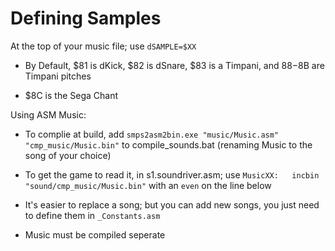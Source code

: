 # Defining Samples

At the top of your music file; use `dSAMPLE=$XX` 

* By Default, $81 is dKick, $82 is dSnare, $83 is a Timpani, and $88-$8B are Timpani pitches

* $8C is the Sega Chant

Using ASM Music:

* To complie at build, add  `smps2asm2bin.exe "music/Music.asm" "cmp_music/Music.bin"` to compile_sounds.bat (renaming Music to the song of your choice)

* To get the game to read it, in s1.soundriver.asm; use `MusicXX:	incbin	"sound/cmp_music/Music.bin"` with an `even` on the line below

* It's easier to replace a song; but you can add new songs, you just need to define them in `_Constants.asm`

* Music must be compiled seperate
